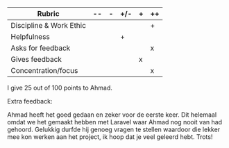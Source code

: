 | Rubric                  | -- | - | +/- | + | ++ |
|-------------------------|----|---|-----|---|----|
| Discipline & Work Ethic |    |   |     |   | +  |
| Helpfulness             |    |   |  +  |   |    |
| Asks for feedback       |    |   |     |   |  x |
| Gives feedback          |    |   |     | x |    |
| Concentration/focus     |    |   |     |   |  x |

I give 25 out of 100 points to Ahmad.

Extra feedback:

Ahmad heeft het goed gedaan en zeker voor de eerste keer. Dit helemaal omdat we het gemaakt hebben met Laravel waar Ahmad nog nooit van had gehoord. Gelukkig durfde hij genoeg vragen te stellen waardoor die lekker mee kon werken aan het project, ik hoop dat je veel geleerd hebt. Trots!
